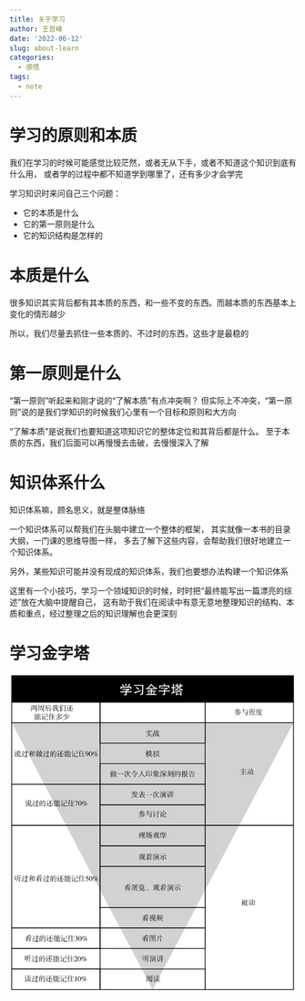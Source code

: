 ```yaml
---
title: 关于学习
author: 王哲峰
date: '2022-06-12'
slug: about-learn
categories:
  - 感悟
tags:
  - note
---
```


# 学习的原则和本质

我们在学习的时候可能感觉比较茫然，或者无从下手，或者不知道这个知识到底有什么用，
或者学的过程中都不知道学到哪里了，还有多少才会学完

学习知识时来问自己三个问题：

* 它的本质是什么
* 它的第一原则是什么
* 它的知识结构是怎样的

# 本质是什么

很多知识其实背后都有其本质的东西，和一些不变的东西。而越本质的东西基本上变化的情形越少

所以，我们尽量去抓住一些本质的、不过时的东西，这些才是最稳的

# 第一原则是什么

“第一原则”听起来和刚才说的“了解本质”有点冲突啊？
但实际上不冲突，“第一原则”说的是我们学知识的时候我们心里有一个目标和原则和大方向

“了解本质”是说我们也要知道这项知识它的整体定位和其背后都是什么。
至于本质的东西，我们后面可以再慢慢去击破，去慢慢深入了解

# 知识体系什么

知识体系嘛，顾名思义，就是整体脉络

一个知识体系可以帮我们在头脑中建立一个整体的框架，
其实就像一本书的目录大纲，一门课的思维导图一样，
多去了解下这些内容，会帮助我们很好地建立一个知识体系。

另外，某些知识可能并没有现成的知识体系，我们也要想办法构建一个知识体系

这里有一个小技巧，学习一个领域知识的时候，时时把“最终能写出一篇漂亮的综述”放在大脑中提醒自己，
这有助于我们在阅读中有意无意地整理知识的结构、本质和重点，经过整理之后的知识理解也会更深刻

# 学习金字塔

![img](images/learn_pyramid.jpeg)

